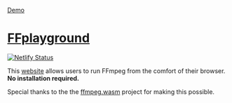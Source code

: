 [Demo](https://jumpjack.github.io/ffplayground)

# [FFplayground](https://ffplayground.netlify.app/)

[![Netlify Status](https://api.netlify.com/api/v1/badges/897c1776-ed78-4cec-89d9-3067d1e5ce35/deploy-status)](https://app.netlify.com/sites/lovely-gecko-4fbf77/deploys)

This [website](https://ffplayground.netlify.app/) allows users to run FFmpeg from the comfort of their browser. **No installation required.**

Special thanks to the the [ffmpeg.wasm](https://github.com/ffmpegwasm) project for making this possible.
